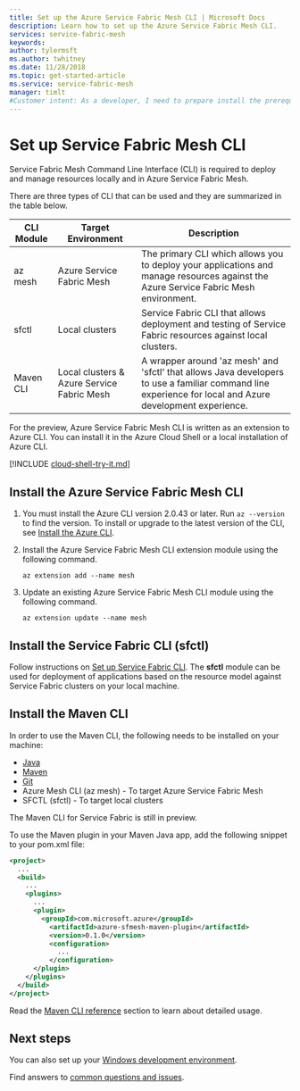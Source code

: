 ```yaml
---
title: Set up the Azure Service Fabric Mesh CLI | Microsoft Docs
description: Learn how to set up the Azure Service Fabric Mesh CLI.
services: service-fabric-mesh
keywords:  
author: tylermsft
ms.author: twhitney
ms.date: 11/28/2018
ms.topic: get-started-article
ms.service: service-fabric-mesh
manager: timlt  
#Customer intent: As a developer, I need to prepare install the prerequisites to enable deployment to service fabric mesh.
---
```


# Set up Service Fabric Mesh CLI
Service Fabric Mesh Command Line Interface (CLI) is required to deploy and manage resources locally and in Azure Service Fabric Mesh. 

There are three types of CLI that can be used and they are summarized in the table below. 

| CLI Module | Target Environment |  Description | 
|---|---|---|
| az mesh | Azure Service Fabric Mesh | The primary CLI which allows you to deploy your applications and manage resources against the Azure Service Fabric Mesh environment. 
| sfctl | Local clusters | Service Fabric CLI that allows deployment and testing of Service Fabric resources against local clusters.  
| Maven CLI | Local clusters & Azure Service Fabric Mesh | A wrapper around 'az mesh' and 'sfctl' that allows Java developers to use a familiar command line experience for local and Azure development experience.  

For the preview, Azure Service Fabric Mesh CLI is written as an extension to Azure CLI. You can install it in the Azure Cloud Shell or a local installation of Azure CLI. 

[!INCLUDE [cloud-shell-try-it.md](../../includes/cloud-shell-try-it.md)] 

## Install the Azure Service Fabric Mesh CLI
1. You must install the Azure CLI version 2.0.43 or later. Run `az --version` to find the version. To install or upgrade to the latest version of the CLI, see [Install the Azure CLI][azure-cli-install].

2. Install the Azure Service Fabric Mesh CLI extension module using the following command. 

    ```azurecli-interactive
    az extension add --name mesh
    ```

3. Update an existing Azure Service Fabric Mesh CLI module using the following command.

    ```azurecli-interactive
    az extension update --name mesh
    ```

## Install the Service Fabric CLI (sfctl) 

Follow instructions on [Set up Service Fabric CLI](https://docs.microsoft.com/azure/service-fabric/service-fabric-cli). The **sfctl** module can be used for deployment of applications based on the resource model against Service Fabric clusters on your local machine. 

## Install the Maven CLI 

In order to use the Maven CLI, the following needs to be installed on your machine: 

* [Java](https://www.azul.com/downloads/zulu/)
* [Maven](http://maven.apache.org/download.cgi)
* [Git](https://git-scm.com/book/en/v2/Getting-Started-Installing-Git)
* Azure Mesh CLI (az mesh) - To target Azure Service Fabric Mesh 
* SFCTL (sfctl) - To target local clusters 

The Maven CLI for Service Fabric is still in preview. 

To use the Maven plugin in your Maven Java app, add the following snippet to your pom.xml file:

```XML
<project>
  ...
  <build>
    ...
    <plugins>
      ...
      <plugin>
        <groupId>com.microsoft.azure</groupId>
          <artifactId>azure-sfmesh-maven-plugin</artifactId>
          <version>0.1.0</version>
          <configuration>
            ...
          </configuration>
      </plugin>
    </plugins>
  </build>
</project>
```

Read the [Maven CLI reference](service-fabric-mesh-reference-maven.md) section to learn about detailed usage.

## Next steps

You can also set up your [Windows development environment](service-fabric-mesh-howto-setup-developer-environment-sdk.md).

Find answers to [common questions and issues](service-fabric-mesh-faq.md).

[azure-cli-install]: /cli/azure/install-azure-cli
